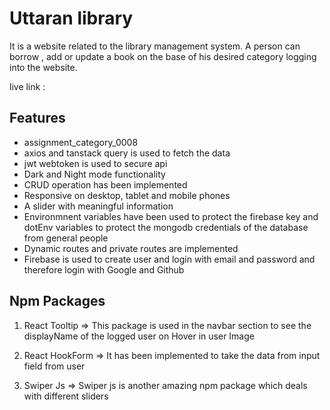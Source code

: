 


# Uttaran library

It is a website related to the library management system.
A person can borrow , add or update a book on the base of his desired category logging into the website.


live link : 








## Features
- assignment_category_0008
- axios and tanstack query is used to fetch the data
- jwt webtoken is used to secure api
- Dark and Night mode functionality
- CRUD operation has been implemented 
- Responsive on desktop, tablet and mobile phones
- A slider with meaningful information 
- Environmnent variables have been used to protect the firebase key and dotEnv variables to protect the mongodb credentials of the database from general people
- Dynamic routes and  private routes are implemented
- Firebase is  used to create user and login with email and password and therefore login with Google and Github




## Npm Packages

1. React Tooltip => This package is used in the navbar section to see the displayName of the logged user on Hover in user Image

2. React HookForm => It has been implemented to take the data from input field from user

3. Swiper Js => Swiper js is another amazing npm package which deals with different sliders 

